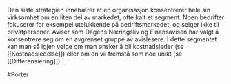 Den siste strategien innebærer at en organisasjon konsentrerer  hele sin virksomhet om en liten del av markedet, ofte kalt et segment. Noen bedrifter fokuserer for eksempel utelukkende på bedriftsmarkedet, og selger ikke til privatpersoner. Aviser som Dagens Næringsliv og Finansavisen har valgt å konsentrere seg om en avgrenset gruppe av avislesere. I dette segmentet kan man så igjen velge om man ønsker å bli kostnadsleder (se [[Kostnadsledelse]]) eller om en vil fremstå som noe unikt (se [[Differensiering]]).

#Porter 